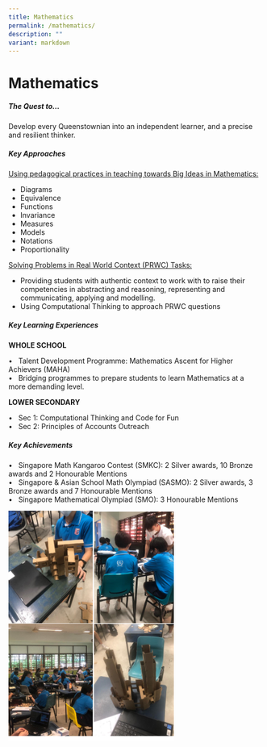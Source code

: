 ```yaml
---
title: Mathematics
permalink: /mathematics/
description: ""
variant: markdown
---
```

Mathematics
===========




##### **The Quest to...**
Develop every Queenstownian into an independent learner, and a precise and resilient thinker.

##### **Key Approaches**

<u>Using pedagogical practices in teaching towards Big Ideas in Mathematics:</u>

<ul>
<li> Diagrams
</li><li> Equivalence
</li><li> Functions 
</li><li> Invariance
</li><li> Measures
</li><li> Models
</li><li> Notations 
</li><li> Proportionality
	
</li></ul>


<u>Solving Problems in Real World Context (PRWC) Tasks: </u>

<ul>
	
<li> Providing students with authentic context to work with to raise their competencies in abstracting and reasoning, representing and communicating, applying and modelling.
</li><li> Using Computational Thinking to approach PRWC questions
</li></ul>

	
##### **Key Learning Experiences**	
	
**WHOLE SCHOOL**

•	&nbsp; Talent Development Programme: Mathematics Ascent for Higher Achievers (MAHA) <br>
•	&nbsp; Bridging programmes to prepare students to learn Mathematics at a more demanding level.


**LOWER SECONDARY**

•	&nbsp; Sec 1: Computational Thinking and Code for Fun <br>
•	&nbsp; Sec 2: Principles of Accounts Outreach 


##### **Key Achievements**


• &nbsp; Singapore Math Kangaroo Contest (SMKC): 2 Silver awards, 10 Bronze awards and 2 Honourable Mentions<br>
•	&nbsp; Singapore &amp; Asian School Math Olympiad (SASMO): 2 Silver awards, 3 Bronze awards and 7 Honourable Mentions<br>
•	&nbsp; Singapore Mathematical Olympiad (SMO): 3 Honourable Mentions



<img src="/images/Departments/maths205.png" style="width:65%">